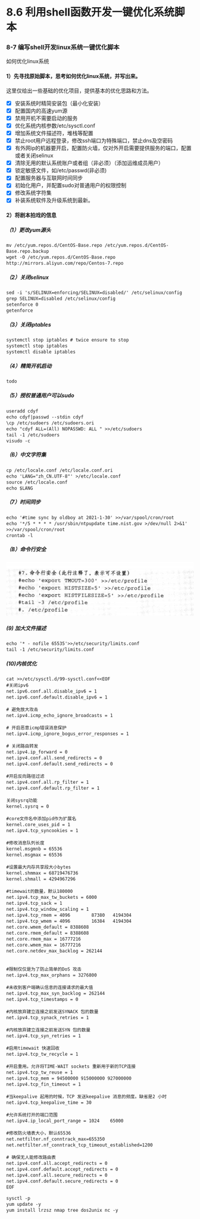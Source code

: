 # 8.6 利用shell函数开发一键优化系统脚本



### 8-7 编写shell开发linux系统一键优化脚本

如何优化linux系统



#### 1）先寻找原始脚本，思考如何优化linux系统，并写出来。

这里仅给出一些基础的优化项目，提供基本的优化思路和方法。

- [x] 安装系统时精简安装包（最小化安装）
- [x] 配置国内的高速yum源
- [x] 禁用开机不需要启动的服务
- [x] 优化系统内核参数/etc/sysctl.conf
- [x] 增加系统文件描述符，堆栈等配置
- [x] 禁止root用户远程登录，修改ssh端口为特殊端口，禁止dns及空密码
- [x] 有外网ip的机器要开启，配置防火墙，仅对外开启需要提供服务的端口，配置或者关闭selinux
- [x] 清除无用的默认系统账户或者组（非必须）（添加运维成员用户）
- [x] 锁定敏感文件，如/etc/passwd(非必须)
- [x] 配置服务器与互联网时间同步
- [x] 初始化用户，并配置sudo对普通用户的权限控制
- [x] 修改系统字符集
- [x] 补装系统软件及升级系统到最新。

#### 2）将剧本拍戏的信息

##### （1）更改yum源头

```shell
mv /etc/yum.repos.d/CentOS-Base.repo /etc/yum.repos.d/CentOS-Base.repo.backup
wget -O /etc/yum.repos.d/CentOS-Base.repo http://mirrors.aliyun.com/repo/Centos-7.repo
```

##### （2）关闭selinux

```shell
sed -i 's/SELINUX=enforcing/SELINUX=disabled/' /etc/selinux/config
grep SELINUX=disabled /etc/selinux/config
setenforce 0
getenforce
```

##### （3）关闭iptables

```shell
systemctl stop iptables # twice ensure to stop
systemctl stop iptables
systemctl disable iptables
```

##### （4）精简开机启动

```tex
todo
```

##### （5）授权普通用户可以sudo

```shell
useradd cdyf
echo cdyf|passwd --stdin cdyf
\cp /etc/sudoers /etc/sudoers.ori
echo "cdyf ALL=(All) NOPASSWD: ALL " >>/etc/sudoers
tail -1 /etc/sudoers
visudo -c
```

##### （6）中文字符集

```shell
cp /etc/locale.conf /etc/locale.conf.ori
echo 'LANG="zh_CN.UTF-8"' >/etc/locale.conf
source /etc/locale.conf
echo $LANG
```

##### （7）时间同步

```shell
echo '#time sync by oldboy at 2021-1-30' >>/var/spool/cron/root
echo '*/5 * * * * /usr/sbin/ntpupdate time.nist.gov >/dev/null 2>&1' >>/var/spool/cron/root
crontab -l
```

##### （8）命令行安全

![image-20210130164544063](images/image-20210130164544063.png)

##### (9) 加大文件描述

```shell
echo '* - nofile 65535'>>/etc/security/limits.conf
tail -1 /etc/security/limits.conf
```

##### (10)内核优化

```shell
cat >>/etc/sysctl.d/99-sysctl.conf<<EOF
#关闭ipv6
net.ipv6.conf.all.disable_ipv6 = 1
net.ipv6.conf.default.disable_ipv6 = 1

# 避免放大攻击
net.ipv4.icmp_echo_ignore_broadcasts = 1

# 开启恶意icmp错误消息保护
net.ipv4.icmp_ignore_bogus_error_responses = 1

# 关闭路由转发
net.ipv4.ip_forward = 0
net.ipv4.conf.all.send_redirects = 0
net.ipv4.conf.default.send_redirects = 0

#开启反向路径过滤
net.ipv4.conf.all.rp_filter = 1
net.ipv4.conf.default.rp_filter = 1

关闭sysrq功能
kernel.sysrq = 0

#core文件名中添加pid作为扩展名
kernel.core_uses_pid = 1
net.ipv4.tcp_syncookies = 1

#修改消息队列长度
kernel.msgmnb = 65536
kernel.msgmax = 65536

#设置最大内存共享段大小bytes
kernel.shmmax = 68719476736
kernel.shmall = 4294967296

#timewait的数量，默认180000
net.ipv4.tcp_max_tw_buckets = 6000
net.ipv4.tcp_sack = 1
net.ipv4.tcp_window_scaling = 1
net.ipv4.tcp_rmem = 4096        87380   4194304
net.ipv4.tcp_wmem = 4096        16384   4194304
net.core.wmem_default = 8388608
net.core.rmem_default = 8388608
net.core.rmem_max = 16777216
net.core.wmem_max = 16777216
net.core.netdev_max_backlog = 262144


#限制仅仅是为了防止简单的DoS 攻击
net.ipv4.tcp_max_orphans = 3276800

#未收到客户端确认信息的连接请求的最大值
net.ipv4.tcp_max_syn_backlog = 262144
net.ipv4.tcp_timestamps = 0

#内核放弃建立连接之前发送SYNACK 包的数量
net.ipv4.tcp_synack_retries = 1

#内核放弃建立连接之前发送SYN 包的数量
net.ipv4.tcp_syn_retries = 1

#启用timewait 快速回收
net.ipv4.tcp_tw_recycle = 1

#开启重用。允许将TIME-WAIT sockets 重新用于新的TCP连接
net.ipv4.tcp_tw_reuse = 1
net.ipv4.tcp_mem = 94500000 915000000 927000000
net.ipv4.tcp_fin_timeout = 1

#当keepalive 起用的时候，TCP 发送keepalive 消息的频度。缺省是2 小时
net.ipv4.tcp_keepalive_time = 30

#允许系统打开的端口范围
net.ipv4.ip_local_port_range = 1024    65000

#修改防火墙表大小，默认65536
net.netfilter.nf_conntrack_max=655350
net.netfilter.nf_conntrack_tcp_timeout_established=1200

# 确保无人能修改路由表
net.ipv4.conf.all.accept_redirects = 0
net.ipv4.conf.default.accept_redirects = 0
net.ipv4.conf.all.secure_redirects = 0
net.ipv4.conf.default.secure_redirects = 0
EOF
```

```shell
sysctl -p
yum update -y
yum install lrzsz nmap tree dos2unix nc -y
```

